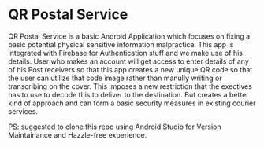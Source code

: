 # QR Postal Service
QR Postal Service is a basic Android Application which focuses on fixing a basic potential physical sensitive information malpractice. 
This app is integrated with Firebase for Authentication stuff and we make use of his details. User who makes an account will get access to
enter details of any of his Post receivers so that this app creates a new unique QR code so that the user can utilize that code image rather 
than manully writing or transcribing on the cover. 
This imposes a new restriction that the exectives has to use to decode this to deliver to the destination. But creates a better kind of 
approach and can form a basic security measures in existing courier services.

PS: suggested to clone this repo using Android Studio for Version Maintainance and Hazzle-free experience.

